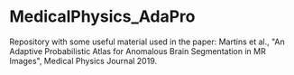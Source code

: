 # MedicalPhysics_AdaPro
Repository with some useful material used in the paper: Martins et al., "An Adaptive Probabilistic Atlas for Anomalous Brain Segmentation in MR Images", Medical Physics Journal 2019.

